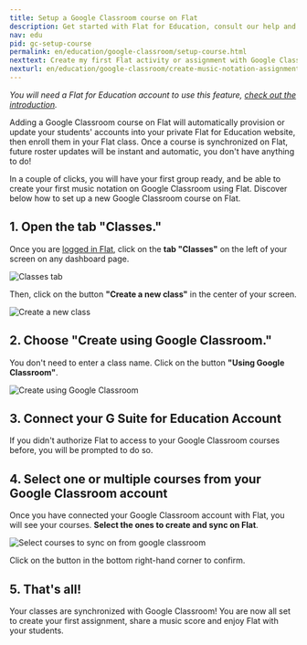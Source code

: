 ```yaml
---
title: Setup a Google Classroom course on Flat
description: Get started with Flat for Education, consult our help and info regarding our education product usage.
nav: edu
pid: gc-setup-course
permalink: en/education/google-classroom/setup-course.html
nexttext: Create my first Flat activity or assignment with Google Classroom
nexturl: en/education/google-classroom/create-music-notation-assignment.html
---
```


*You will need a Flat for Education account to use this feature, [check out the introduction](/help/en/education/google-classroom/).*

Adding a Google Classroom course on Flat will automatically provision or update your students' accounts into your private Flat for Education website, then enroll them in your Flat class. Once a course is synchronized on Flat, future roster updates will be instant and automatic, you don't have anything to do!

In a couple of clicks, you will have your first group ready, and be able to create your first music notation on Google Classroom using Flat. Discover below how to set up a new Google Classroom course on Flat.

## 1. Open the tab "Classes."

Once you are [logged in Flat](https://flat.io/edu), click on the **tab "Classes"** on the left of your screen on any dashboard page.

![Classes tab](/help/assets/img/edu/classes-tab.png)

Then, click on the button **"Create a new class"** in the center of your screen.

![Create a new class](/help/assets/img/edu/create-class.png)

## 2. Choose "Create using Google Classroom."

You don't need to enter a class name. Click on the button **"Using Google Classroom"**.

![Create using Google Classroom](/help/assets/img/edu/create-class-landing.png)

## 3. Connect your G Suite for Education Account

If you didn't authorize Flat to access to your Google Classroom courses before, you will be prompted to do so.

## 4. Select one or multiple courses from your Google Classroom account

Once you have connected your Google Classroom account with Flat, you will see your courses. **Select the ones to create and sync on Flat**.

![Select courses to sync on from google classroom](/help/assets/img/edu/create-class-gc-list.png)

Click on the button in the bottom right-hand corner to confirm.

## 5. That's all!

Your classes are synchronized with Google Classroom! You are now all set to create your first assignment, share a music score and enjoy Flat with your students.
